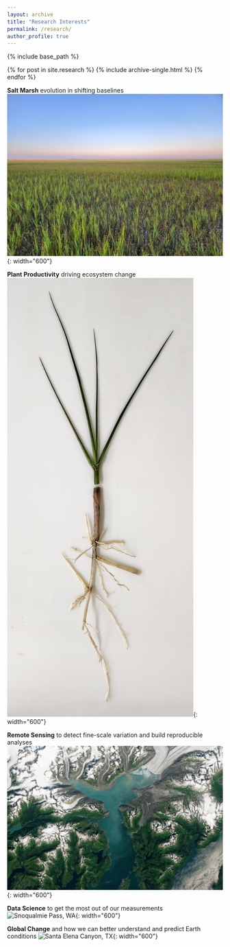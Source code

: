 ```yaml
---
layout: archive
title: "Research Interests"
permalink: /research/
author_profile: true
---
```


{% include base_path %}


{% for post in site.research %}
  {% include archive-single.html %}
{% endfor %}




**Salt Marsh** evolution in shifting baselines
![Sapelo Island, GA](/images/salt_marsh.jpg){: width="600"}

**Plant Productivity** driving ecosystem change
![*Spartina alterniflora*](/images/plant.jpg){: width="600"}

**Remote Sensing** to detect fine-scale variation and build reproducible analyses
![Image from Landsat](/images/remote_sensing.jpg){: width="600"}

**Data Science** to get the most out of our measurements
![Snoqualmie Pass, WA](/images/tree.jpg){: width="600"}

**Global Change** and how we can better understand and predict Earth conditions
![Santa Elena Canyon, TX](/images/santa_elena.jpg){: width="600"}
